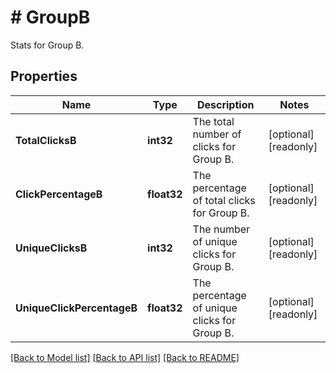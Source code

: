 # # GroupB
Stats for Group B.

## Properties 


Name | Type | Description | Notes
------------ | ------------- | ------------- | -------------
**TotalClicksB**| **int32** | The total number of clicks for Group B.  | [optional] [readonly]
**ClickPercentageB**| **float32** | The percentage of total clicks for Group B.  | [optional] [readonly]
**UniqueClicksB**| **int32** | The number of unique clicks for Group B.  | [optional] [readonly]
**UniqueClickPercentageB**| **float32** | The percentage of unique clicks for Group B.  | [optional] [readonly]


[[Back to Model list]](../../README.md#models) [[Back to API list]](../../README.md#endpoints) [[Back to README]](../../README.md)

